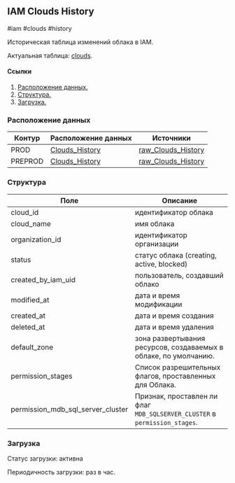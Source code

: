 ## IAM Clouds History
#iam #clouds #history

Историческая таблица изменений облака в IAM.

Актуальная таблица: [clouds](../clouds).

#### Ссылки
1. [Расположение данных.](#расположение-данных)
2. [Структура.](#структура)
3. [Загрузка.](#загрузка)


### Расположение данных
| Контур  | Расположение данных                                                                                     | Источники                                                                                                                                              |
|---------|---------------------------------------------------------------------------------------------------------|--------------------------------------------------------------------------------------------------------------------------------------------------------|
| PROD    | [Clouds_History](https://yt.yandex-team.ru/hahn/navigation?path=//home/cloud-dwh/data/prod/ods/iam/clouds_history)      | [raw_Clouds_History](https://yt.yandex-team.ru/hahn/navigation?path=//home/cloud-dwh/data/prod/raw/ydb/identity/hardware/hardware/default/identity/r3/clouds_history)      |
| PREPROD | [Clouds_History](https://yt.yandex-team.ru/hahn/navigation?path=//home/cloud-dwh/data/preprod/ods/iam/clouds_history)   | [raw_Clouds_History](https://yt.yandex-team.ru/hahn/navigation?path=//home/cloud-dwh/data/preprod/raw/ydb/identity/hardware/hardware/default/identity/r3/clouds_history) |



### Структура
| Поле                              | Описание                                                                      |
| --------------------------------- | ----------------------------------------------------------------------------- |
| cloud_id                          | идентификатор облака                                                          |
| cloud_name                        | имя облака                                                                    |
| organization_id                   | идентификатор организации                                                     |
| status                            | статус облака (creating, active, blocked)                                     |
| created_by_iam_uid                | пользователь, создавший облако                                                |
| modified_at                       | дата и время модификации                                                      |
| created_at                        | дата и время создания                                                         |
| deleted_at                        | дата и время удаления                                                         |
| default_zone                      | зона развертывания ресурсов, создаваемых в облаке, по умолчанию.              |
| permission_stages                 | Список разрешительных флагов, проставленных для Облака.                       |
| permission_mdb_sql_server_cluster | Признак, проставлен ли флаг `MDB_SQLSERVER_CLUSTER` в `permission_stages`.    |

### Загрузка

Статус загрузки: активна

Периодичность загрузки: раз в час.
